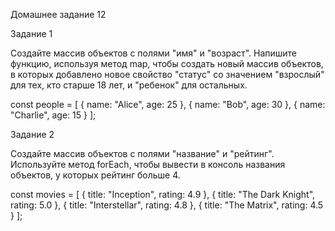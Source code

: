 Домашнее задание 12


Задание 1

Создайте массив объектов с полями "имя" и "возраст". 
Напишите функцию, используя метод map, чтобы создать новый массив объектов, 
в которых добавлено новое свойство "статус" со значением "взрослый" для тех, кто старше 18 лет, и "ребенок" для остальных.

const people = [
    { name: "Alice", age: 25 },
    { name: "Bob", age: 30 },
    { name: "Charlie", age: 15 }
];



Задание 2

Создайте массив объектов с полями "название" и "рейтинг". 
Используйте метод forEach, чтобы вывести в консоль названия объектов, у которых рейтинг больше 4.

const movies = [
    { title: "Inception", rating: 4.9 },
    { title: "The Dark Knight", rating: 5.0 },
    { title: "Interstellar", rating: 4.8 },
    { title: "The Matrix", rating: 4.5 }
];